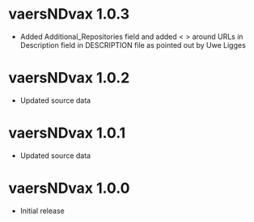 ﻿# vaersNDvax 1.0.3

* Added Additional_Repositories field and added < > around URLs in Description field in DESCRIPTION file as pointed out by Uwe Ligges


# vaersNDvax 1.0.2

* Updated source data


# vaersNDvax 1.0.1

* Updated source data


# vaersNDvax 1.0.0

* Initial release
